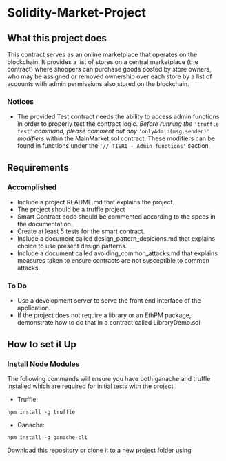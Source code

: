 # Solidity-Market-Project

## What this project does

This contract serves as an online marketplace that operates on the blockchain. It provides a list of stores on a central marketplace (the contract) where shoppers can purchase goods posted by store owners, who may be assigned or removed ownership over each store by a list of accounts with admin permissions also stored on the blockchain. 

### Notices
  
  - The provided Test contract needs the ability to access admin functions in order to properly test the contract logic. *Before running the* ```'truffle test'``` *command, please comment out any* ```'onlyAdmin(msg.sender)'``` *modifiers* within the MainMarket.sol contract. These modifiers can be found in functions under the ```'// TIER1 - Admin functions'``` section.

## Requirements

### Accomplished

  - Include a project README.md that explains the project.
  - The project should be a truffle project
  - Smart Contract code should be commented according to the specs in the documentation.
  - Create at least 5 tests for the smart contract.
  - Include a document called design_pattern_desicions.md that explains choice to use present design patterns.
  - Include a document called avoiding_common_attacks.md that explains measures taken to ensure contracts are not susceptible to common attacks.


  
### To Do

  

  - Use a development server to serve the front end interface of the application.
  - If the project does not require a library or an EthPM package, demonstrate how to do that in a contract called LibraryDemo.sol

## How to set it Up

### Install Node Modules

The following commands will ensure you have both ganache and truffle installed which are required for initial tests with the project.

  - Truffle:
```
npm install -g truffle
```
  - Ganache:
```
npm install -g ganache-cli
```

Download this repository or clone it to a new project folder using
